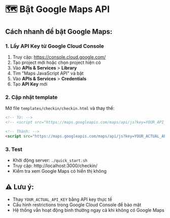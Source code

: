 # 🗺️ Bật Google Maps API

## Cách nhanh để bật Google Maps:

### 1. Lấy API Key từ Google Cloud Console
1. Truy cập: https://console.cloud.google.com/
2. Tạo project mới hoặc chọn project hiện có
3. Vào **APIs & Services** > **Library**
4. Tìm "Maps JavaScript API" và bật
5. Vào **APIs & Services** > **Credentials**
6. Tạo **API Key** mới

### 2. Cập nhật template
Mở file `templates/checkin/checkin.html` và thay thế:

```html
<!-- Từ: -->
<!-- <script src="https://maps.googleapis.com/maps/api/js?key=YOUR_API_KEY&libraries=places&callback=initMap" async defer></script> -->

<!-- Thành: -->
<script src="https://maps.googleapis.com/maps/api/js?key=YOUR_ACTUAL_API_KEY&libraries=places&callback=initMap" async defer></script>
```

### 3. Test
- Khởi động server: `./quick_start.sh`
- Truy cập: http://localhost:3000/checkin/
- Kiểm tra xem Google Maps có hiển thị không

## ⚠️ Lưu ý:
- Thay `YOUR_ACTUAL_API_KEY` bằng API key thực tế
- Cấu hình restrictions trong Google Cloud Console để bảo mật
- Hệ thống vẫn hoạt động bình thường ngay cả khi không có Google Maps

